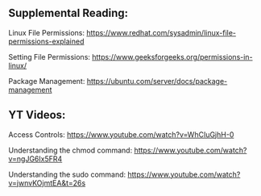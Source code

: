 ## Supplemental Reading:

Linux File Permissions: https://www.redhat.com/sysadmin/linux-file-permissions-explained

Setting File Permissions: https://www.geeksforgeeks.org/permissions-in-linux/

Package Management: https://ubuntu.com/server/docs/package-management



## YT Videos:

Access Controls: https://www.youtube.com/watch?v=WhCIuGjhH-0

Understanding the chmod command: https://www.youtube.com/watch?v=ngJG6Ix5FR4

Understanding the sudo command: https://www.youtube.com/watch?v=jwnvKOjmtEA&t=26s

